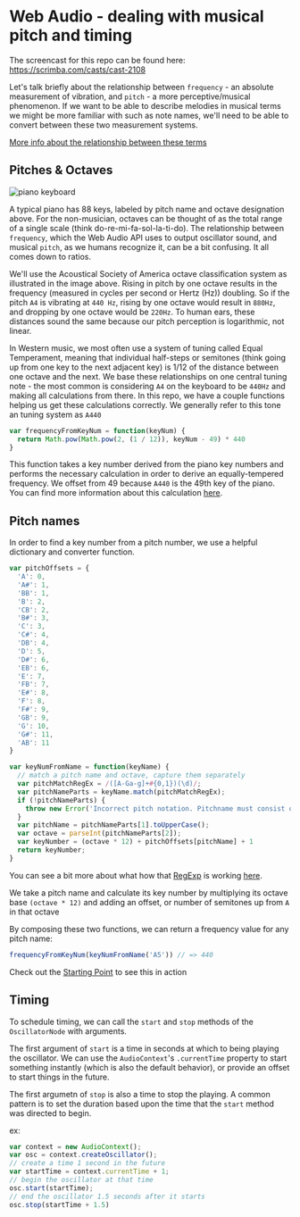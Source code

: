 # Web Audio - dealing with musical pitch and timing

The screencast for this repo can be found here: https://scrimba.com/casts/cast-2108

Let's talk briefly about the relationship between `frequency` - an absolute measurement of vibration, and `pitch` - a more perceptive/musical phenomenon. If we want to be able to describe melodies in musical terms we might be more familiar with such as note names, we'll need to be able to convert between these two measurement systems.

[More info about the relationship between these terms](http://www.physicsclassroom.com/class/sound/Lesson-2/Pitch-and-Frequency)

## Pitches & Octaves

![piano keyboard](https://upload.wikimedia.org/wikipedia/en/thumb/3/3f/Octave_Designations_4.svg/1280px-Octave_Designations_4.svg.png)

A typical piano has 88 keys, labeled by pitch name and octave designation above. For the non-musician, octaves can be thought of as the total range of a single scale (think do-re-mi-fa-sol-la-ti-do). The relationship between `frequency`, which the Web Audio API uses to output oscillator sound, and musical `pitch`, as we humans recognize it, can be a bit confusing. It all comes down to ratios.

We'll use the Acoustical Society of America octave classification system as illustrated in the image above. Rising in pitch by one octave results in the frequency (measured in cycles per second or Hertz (Hz)) doubling. So if the pitch `A4` is vibrating at `440 Hz`, rising by one octave would result in `880Hz`, and dropping by one octave would be `220Hz`. To human ears, these distances sound the same because our pitch perception is logarithmic, not linear.

In Western music, we most often use a system of tuning called Equal Temperament, meaning that individual half-steps or semitones (think going up from one key to the next adjacent key) is 1/12 of the distance between one octave and the next. We base these relationships on one central tuning note - the most common is considering `A4` on the keyboard to be `440Hz` and making all calculations from there. In this repo, we have a couple functions helping us get these calculations correctly. We generally refer to this tone an tuning system as `A440`

```js
var frequencyFromKeyNum = function(keyNum) {
  return Math.pow(Math.pow(2, (1 / 12)), keyNum - 49) * 440
}
```

This function takes a key number derived from the piano key numbers and performs the necessary calculation in order to derive an equally-tempered frequency. We offset from 49 because `A440` is the 49th key of the piano. You can find more information about this calculation [here](https://en.wikipedia.org/wiki/Piano_key_frequencies).

## Pitch names

In order to find a key number from a pitch number, we use a helpful dictionary and converter function.

```js
var pitchOffsets = {
  'A': 0,
  'A#': 1,
  'BB': 1,
  'B': 2,
  'CB': 2,
  'B#': 3,
  'C': 3,
  'C#': 4,
  'DB': 4,
  'D': 5,
  'D#': 6,
  'EB': 6,
  'E': 7,
  'FB': 7,
  'E#': 8,
  'F': 8,
  'F#': 9,
  'GB': 9,
  'G': 10,
  'G#': 11,
  'AB': 11
}

var keyNumFromName = function(keyName) {
  // match a pitch name and octave, capture them separately
  var pitchMatchRegEx = /([A-Ga-g]+#{0,1})(\d)/;
  var pitchNameParts = keyName.match(pitchMatchRegEx);
  if (!pitchNameParts) {
    throw new Error('Incorrect pitch notation. Pitchname must consist of a pitch name (A-G) with optional sharp(#) or flat (b) symbol and octave designation (0-8)')
  }
  var pitchName = pitchNameParts[1].toUpperCase();
  var octave = parseInt(pitchNameParts[2]);
  var keyNumber = (octave * 12) + pitchOffsets[pitchName] + 1
  return keyNumber;
}
```

You can see a bit more about what how that [RegExp](https://developer.mozilla.org/en-US/docs/Web/JavaScript/Reference/Global_Objects/RegExp) is working [here](https://regexper.com/#%2F(%5BA-Ga-g%5D%2B%23%7B0%2C1%7D)(%5Cd)%2F).

We take a pitch name and calculate its key number by multiplying its octave base `(octave * 12)` and adding an offset, or number of semitones up from `A` in that octave

By composing these two functions, we can return a frequency value for any pitch name:

```js
frequencyFromKeyNum(keyNumFromName('A5')) // => 440
```

Check out the [Starting Point](startingpoint.html) to see this in action

## Timing

To schedule timing, we can call the `start` and `stop` methods of the `OscillatorNode` with arguments.

The first argument of `start` is a time in seconds at which to being playing the oscillator. We can use the `AudioContext`'s `.currentTime` property to start something instantly (which is also the default behavior), or provide an offset to start things in the future.

The first argumetn of `stop` is also a time to stop the playing. A common pattern is to set the duration based upon the time that the `start` method was directed to begin.

ex:
```js
var context = new AudioContext();
var osc = context.createOscillator();
// create a time 1 second in the future
var startTime = context.currentTime + 1;
// begin the oscillator at that time
osc.start(startTime);
// end the oscillator 1.5 seconds after it starts
osc.stop(startTime + 1.5)
```